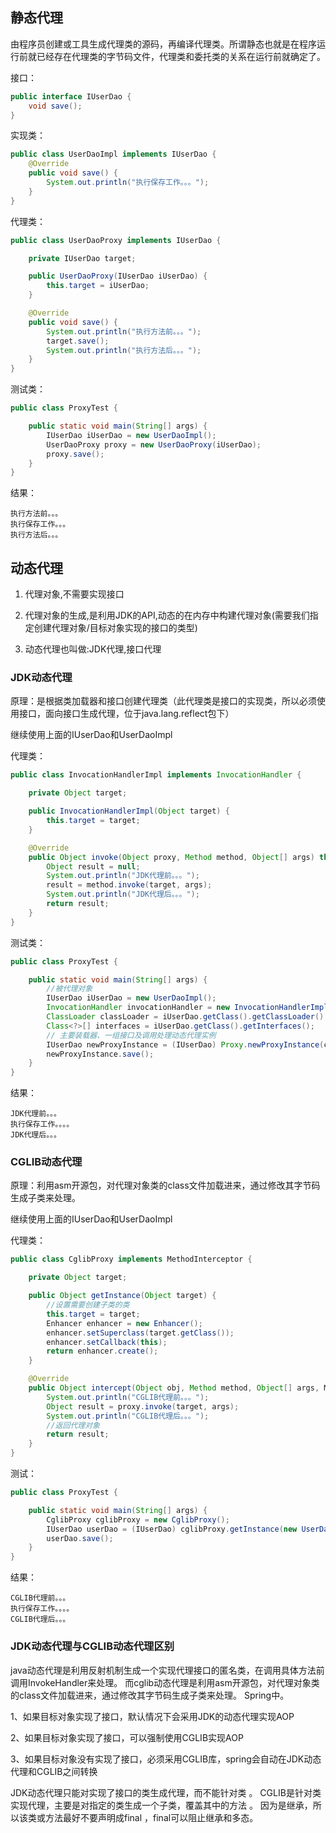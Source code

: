 ## 静态代理

由程序员创建或工具生成代理类的源码，再编译代理类。所谓静态也就是在程序运行前就已经存在代理类的字节码文件，代理类和委托类的关系在运行前就确定了。

接口：

```java
public interface IUserDao {
    void save();
}
```

实现类：

```java
public class UserDaoImpl implements IUserDao {
    @Override
    public void save() {
        System.out.println("执行保存工作。。。");
    }
}
```

代理类：

```java
public class UserDaoProxy implements IUserDao {

    private IUserDao target;

    public UserDaoProxy(IUserDao iUserDao) {
        this.target = iUserDao;
    }

    @Override
    public void save() {
        System.out.println("执行方法前。。。");
        target.save();
        System.out.println("执行方法后。。。");
    }
}
```

测试类：

```java
public class ProxyTest {

    public static void main(String[] args) {
        IUserDao iUserDao = new UserDaoImpl();
        UserDaoProxy proxy = new UserDaoProxy(iUserDao);
        proxy.save();
    }
}
```

结果：

```
执行方法前。。。
执行保存工作。。。
执行方法后。。。
```

## 动态代理

1. 代理对象,不需要实现接口

2. 代理对象的生成,是利用JDK的API,动态的在内存中构建代理对象(需要我们指定创建代理对象/目标对象实现的接口的类型)

3. 动态代理也叫做:JDK代理,接口代理

### JDK动态代理

原理：是根据类加载器和接口创建代理类（此代理类是接口的实现类，所以必须使用接口，面向接口生成代理，位于java.lang.reflect包下）

继续使用上面的IUserDao和UserDaoImpl

代理类：

```java
public class InvocationHandlerImpl implements InvocationHandler {

    private Object target;

    public InvocationHandlerImpl(Object target) {
        this.target = target;
    }

    @Override
    public Object invoke(Object proxy, Method method, Object[] args) throws Throwable {
        Object result = null;
        System.out.println("JDK代理前。。。");
        result = method.invoke(target, args);
        System.out.println("JDK代理后。。。");
        return result;
    }
}
```

测试类：

```java
public class ProxyTest {

    public static void main(String[] args) {
		//被代理对象
        IUserDao iUserDao = new UserDaoImpl();
        InvocationHandler invocationHandler = new InvocationHandlerImpl(iUserDao);
        ClassLoader classLoader = iUserDao.getClass().getClassLoader();
        Class<?>[] interfaces = iUserDao.getClass().getInterfaces();
        // 主要装载器、一组接口及调用处理动态代理实例
        IUserDao newProxyInstance = (IUserDao) Proxy.newProxyInstance(classLoader, interfaces, invocationHandler);
        newProxyInstance.save();
    }
}
```

结果：

```
JDK代理前。。。
执行保存工作。。。。
JDK代理后。。。
```

### CGLIB动态代理

原理：利用asm开源包，对代理对象类的class文件加载进来，通过修改其字节码生成子类来处理。 

继续使用上面的IUserDao和UserDaoImpl

代理类：

```java
public class CglibProxy implements MethodInterceptor {

    private Object target;

    public Object getInstance(Object target) {
        //设置需要创建子类的类
        this.target = target;
        Enhancer enhancer = new Enhancer();
        enhancer.setSuperclass(target.getClass());
        enhancer.setCallback(this);
        return enhancer.create();
    }

    @Override
    public Object intercept(Object obj, Method method, Object[] args, MethodProxy proxy) throws Throwable {
        System.out.println("CGLIB代理前。。。");
        Object result = proxy.invoke(target, args);
        System.out.println("CGLIB代理后。。。");
        //返回代理对象
        return result;
    }
}
```

测试：

```java
public class ProxyTest {

    public static void main(String[] args) {
        CglibProxy cglibProxy = new CglibProxy();
        IUserDao userDao = (IUserDao) cglibProxy.getInstance(new UserDaoImpl());
        userDao.save();
    }
}
```

结果：

```
CGLIB代理前。。。
执行保存工作。。。。
CGLIB代理后。。。
```

### JDK动态代理与CGLIB动态代理区别

java动态代理是利用反射机制生成一个实现代理接口的匿名类，在调用具体方法前调用InvokeHandler来处理。
而cglib动态代理是利用asm开源包，对代理对象类的class文件加载进来，通过修改其字节码生成子类来处理。
Spring中。

1、如果目标对象实现了接口，默认情况下会采用JDK的动态代理实现AOP 

2、如果目标对象实现了接口，可以强制使用CGLIB实现AOP 

3、如果目标对象没有实现了接口，必须采用CGLIB库，spring会自动在JDK动态代理和CGLIB之间转换

JDK动态代理只能对实现了接口的类生成代理，而不能针对类 。
CGLIB是针对类实现代理，主要是对指定的类生成一个子类，覆盖其中的方法 。
因为是继承，所以该类或方法最好不要声明成final ，final可以阻止继承和多态。